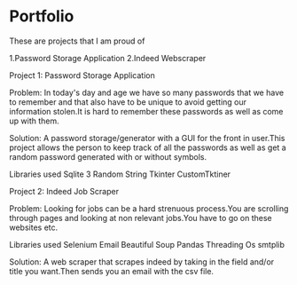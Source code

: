 # Portfolio
These are projects that I am proud of 

1.Password Storage Application 
2.Indeed Webscraper




Project 1: Password Storage Application 


Problem: In today's day and age we have so many passwords that we have to remember and that also have to be unique to avoid getting our information stolen.It is hard to remember these passwords as well as come up with them.

Solution: A password storage/generator with a GUI for the front in user.This project allows the person to keep track of all the passwords as well as get a random password generated with or without symbols.

Libraries used
Sqlite 3
Random 
String 
Tkinter 
CustomTktiner


Project 2: Indeed Job Scraper

Problem: Looking for jobs can be a hard strenuous process.You are scrolling through pages and looking at non relevant jobs.You have to go on these websites etc.

Libraries used
Selenium 
Email 
Beautiful Soup 
Pandas 
Threading 
Os 
smtplib


Solution: A web scraper that scrapes indeed by taking in the field and/or title you want.Then sends you an email with the csv file.

